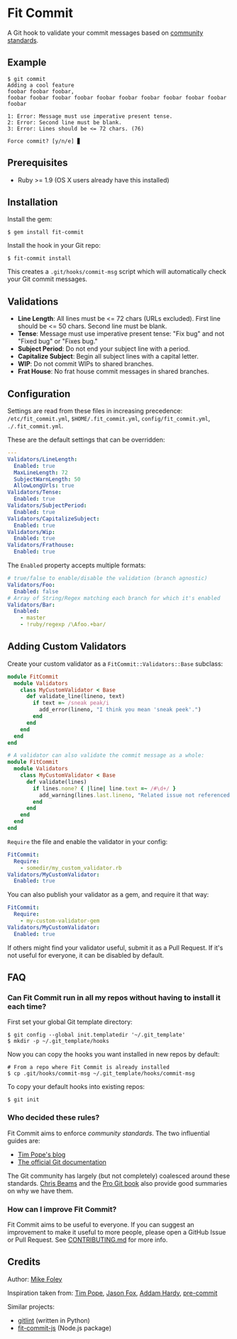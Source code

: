 # Fit Commit

A Git hook to validate your commit messages based on [community standards](#who-decided-these-rules).

## Example

```
$ git commit
Adding a cool feature
foobar foobar foobar,
foobar foobar foobar foobar foobar foobar foobar foobar foobar foobar foobar

1: Error: Message must use imperative present tense.
2: Error: Second line must be blank.
3: Error: Lines should be <= 72 chars. (76)

Force commit? [y/n/e] ▊
```

## Prerequisites

* Ruby >= 1.9 (OS X users already have this installed)

## Installation

Install the gem:

    $ gem install fit-commit

Install the hook in your Git repo:

    $ fit-commit install

This creates a `.git/hooks/commit-msg` script which will automatically check your Git commit messages.

## Validations

* **Line Length**: All lines must be <= 72 chars (URLs excluded). First line should be <= 50 chars. Second line must be blank.
* **Tense**: Message must use imperative present tense: "Fix bug" and not "Fixed bug" or "Fixes bug."
* **Subject Period**: Do not end your subject line with a period.
* **Capitalize Subject**: Begin all subject lines with a capital letter.
* **WIP**: Do not commit WIPs to shared branches.
* **Frat House**: No frat house commit messages in shared branches.

## Configuration

Settings are read from these files in increasing precedence: `/etc/fit_commit.yml`, `$HOME/.fit_commit.yml`, `config/fit_commit.yml`, `./.fit_commit.yml`.

These are the default settings that can be overridden:

```yaml
---
Validators/LineLength:
  Enabled: true
  MaxLineLength: 72
  SubjectWarnLength: 50
  AllowLongUrls: true
Validators/Tense:
  Enabled: true
Validators/SubjectPeriod:
  Enabled: true
Validators/CapitalizeSubject:
  Enabled: true
Validators/Wip:
  Enabled: true
Validators/Frathouse:
  Enabled: true
```

The `Enabled` property accepts multiple formats:

```yaml
# true/false to enable/disable the validation (branch agnostic)
Validators/Foo:
  Enabled: false
# Array of String/Regex matching each branch for which it's enabled
Validators/Bar:
  Enabled:
    - master
    - !ruby/regexp /\Afoo.+bar/
```

## Adding Custom Validators

Create your custom validator as a `FitCommit::Validators::Base` subclass:

```ruby
module FitCommit
  module Validators
    class MyCustomValidator < Base
      def validate_line(lineno, text)
        if text =~ /sneak peak/i
          add_error(lineno, "I think you mean 'sneak peek'.")
        end
      end
    end
  end
end

# A validator can also validate the commit message as a whole:
module FitCommit
  module Validators
    class MyCustomValidator < Base
      def validate(lines)
        if lines.none? { |line| line.text =~ /#\d+/ }
          add_warning(lines.last.lineno, "Related issue not referenced.")
        end
      end
    end
  end
end
```

`Require` the file and enable the validator in your config:

```yaml
FitCommit:
  Require:
    - somedir/my_custom_validator.rb
Validators/MyCustomValidator:
  Enabled: true
```

You can also publish your validator as a gem, and require it that way:

```yaml
FitCommit:
  Require:
    - my-custom-validator-gem
Validators/MyCustomValidator:
  Enabled: true
```

If others might find your validator useful, submit it as a Pull Request. If it's not useful for everyone, it can be disabled by default.

## FAQ

### Can Fit Commit run in all my repos without having to install it each time?
First set your global Git template directory:

```
$ git config --global init.templatedir '~/.git_template'
$ mkdir -p ~/.git_template/hooks
```

Now you can copy the hooks you want installed in new repos by default:

```
# From a repo where Fit Commit is already installed
$ cp .git/hooks/commit-msg ~/.git_template/hooks/commit-msg
```

To copy your default hooks into existing repos:

```
$ git init
```

### Who decided these rules?
Fit Commit aims to enforce *community standards*. The two influential guides are:

- [Tim Pope's blog](http://tbaggery.com/2008/04/19/a-note-about-git-commit-messages.html)
- [The official Git documentation](http://git.kernel.org/cgit/git/git.git/tree/Documentation/SubmittingPatches?id=HEAD)

The Git community has largely (but not completely) coalesced around these standards. [Chris Beams](http://chris.beams.io/posts/git-commit/) and the [Pro Git book](https://git-scm.com/book) also provide good summaries on why we have them.

### How can I improve Fit Commit?
Fit Commit aims to be useful to everyone. If you can suggest an improvement to make it useful to more people, please open a GitHub Issue or Pull Request. See [CONTRIBUTING.md](CONTRIBUTING.md) for more info.


## Credits

Author: [Mike Foley](https://github.com/m1foley)

Inspiration taken from: [Tim Pope](http://tbaggery.com/2008/04/19/a-note-about-git-commit-messages.html), [Jason Fox](https://gist.github.com/jasonrobertfox/8057124), [Addam Hardy](http://addamhardy.com/blog/2013/06/05/good-commit-messages-and-enforcing-them-with-git-hooks/), [pre-commit](https://github.com/jish/pre-commit)

Similar projects:
- [gitlint](https://github.com/jorisroovers/gitlint) (written in Python)
- [fit-commit-js](https://www.npmjs.com/package/fit-commit-js) (Node.js package)
